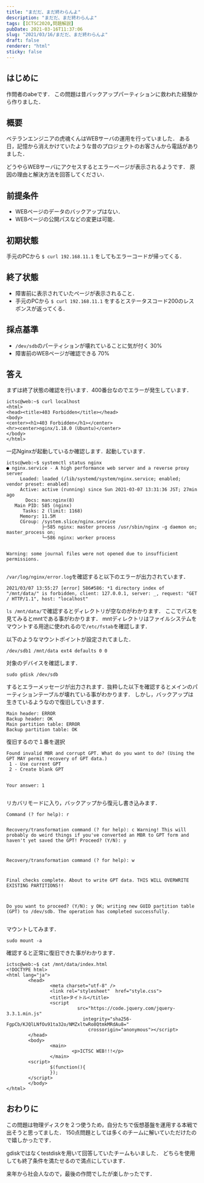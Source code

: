 ```yaml
---
title: "まだだ、まだ終わらんよ"
description: "まだだ、まだ終わらんよ"
tags: [ICTSC2020,問題解説]
pubDate: 2021-03-16T11:37:06
slug: "2021/03/16/まだだ、まだ終わらんよ"
draft: false
renderer: "html"
sticky: false
---
```



<h2 id="%E3%81%AF%E3%81%98%E3%82%81%E3%81%AB">はじめに&nbsp;<a href="https://wiki.icttoracon.net/ictsc2020/problems/abe:gpt/tech-blog/#%E3%81%AF%E3%81%98%E3%82%81%E3%81%AB"></a>&nbsp;</h2>



<p>作問者のabeです． この問題は昔バックアップパーティションに救われた経験から作りました．</p>



<h2 id="%E6%A6%82%E8%A6%81">概要&nbsp;<a href="https://wiki.icttoracon.net/ictsc2020/problems/abe:gpt/tech-blog/#%E6%A6%82%E8%A6%81"></a>&nbsp;</h2>



<p>ベテランエンジニアの虎魂くんはWEBサーバの運用を行っていました． ある日，記憶から消えかけていたような昔のプロジェクトのお客さんから電話がありました．</p>



<p>どうやらWEBサーバにアクセスするとエラーページが表示されるようです． 原因の理由と解決方法を回答してください．</p>



<h2 id="%E5%89%8D%E6%8F%90%E6%9D%A1%E4%BB%B6">前提条件&nbsp;<a href="https://wiki.icttoracon.net/ictsc2020/problems/abe:gpt/tech-blog/#%E5%89%8D%E6%8F%90%E6%9D%A1%E4%BB%B6"></a>&nbsp;</h2>



<ul><li>WEBページのデータのバックアップはない．</li><li>WEBページの公開パスなどの変更は可能．</li></ul>



<h2 id="%E5%88%9D%E6%9C%9F%E7%8A%B6%E6%85%8B">初期状態&nbsp;<a href="https://wiki.icttoracon.net/ictsc2020/problems/abe:gpt/tech-blog/#%E5%88%9D%E6%9C%9F%E7%8A%B6%E6%85%8B"></a>&nbsp;</h2>



<p>手元のPCから&nbsp;<code>$ curl 192.168.11.1</code>&nbsp;をしてもエラーコードが帰ってくる．</p>



<h2 id="%E7%B5%82%E4%BA%86%E7%8A%B6%E6%85%8B">終了状態&nbsp;<a href="https://wiki.icttoracon.net/ictsc2020/problems/abe:gpt/tech-blog/#%E7%B5%82%E4%BA%86%E7%8A%B6%E6%85%8B"></a>&nbsp;</h2>



<ul><li>障害前に表示されていたページが表示されること．</li><li>手元のPCから&nbsp;<code>$ curl 192.168.11.1</code>&nbsp;をするとステータスコード200のレスポンスが返ってくる．</li></ul>



<h2 id="%E6%8E%A1%E7%82%B9%E5%9F%BA%E6%BA%96">採点基準&nbsp;<a href="https://wiki.icttoracon.net/ictsc2020/problems/abe:gpt/tech-blog/#%E6%8E%A1%E7%82%B9%E5%9F%BA%E6%BA%96"></a>&nbsp;</h2>



<ul><li><code>/dev/sdb</code>のパーティションが壊れていることに気が付く 30%</li><li>障害前のWEBページが確認できる 70%</li></ul>



<h2 id="%E7%AD%94%E3%81%88">答え&nbsp;<a href="https://wiki.icttoracon.net/ictsc2020/problems/abe:gpt/tech-blog/#%E7%AD%94%E3%81%88"></a>&nbsp;</h2>



<p>まずは終了状態の確認を行います．400番台なのでエラーが発生しています．</p>


<div class="wp-block-syntaxhighlighter-code "><pre><code>ictsc@web:~$ curl localhost
&lt;html&gt;
&lt;head&gt;&lt;title&gt;403 Forbidden&lt;/title&gt;&lt;/head&gt;
&lt;body&gt;
&lt;center&gt;&lt;h1&gt;403 Forbidden&lt;/h1&gt;&lt;/center&gt;
&lt;hr&gt;&lt;center&gt;nginx/1.18.0 (Ubuntu)&lt;/center&gt;
&lt;/body&gt;
&lt;/html&gt;
</code></pre></div>


<p>一応Nginxが起動しているか確認します．起動しています．</p>


<div class="wp-block-syntaxhighlighter-code "><pre><code>ictsc@web:~$ systemctl status nginx
● nginx.service - A high performance web server and a reverse proxy server
     Loaded: loaded (/lib/systemd/system/nginx.service; enabled; vendor preset: enabled)
     Active: active (running) since Sun 2021-03-07 13:31:36 JST; 27min ago
       Docs: man:nginx(8)
   Main PID: 585 (nginx)
      Tasks: 2 (limit: 1168)
     Memory: 11.5M
     CGroup: /system.slice/nginx.service
             ├─585 nginx: master process /usr/sbin/nginx -g daemon on; master_process on;
             └─586 nginx: worker process

Warning: some journal files were not opened due to insufficient permissions.
</code></pre></div>


<p><code>/var/log/nginx/error.log</code>を確認すると以下のエラーが出力されています．</p>


<div class="wp-block-syntaxhighlighter-code "><pre><code>2021/03/07 13:55:27 &#91;error] 586#586: *1 directory index of &quot;/mnt/data/&quot; is forbidden, client: 127.0.0.1, server: _, request: &quot;GET / HTTP/1.1&quot;, host: &quot;localhost&quot;
</code></pre></div>


<p><code>ls /mnt/data/</code>で確認するとディレクトリが空なのがわかります． ここでパスを見てみるとmntである事がわかります． mntディレクトリはファイルシステムをマウントする用途に使われるので<code>/etc/fstab</code>を確認します．</p>



<p>以下のようなマウントポイントが設定されてました．</p>


<div class="wp-block-syntaxhighlighter-code "><pre><code>/dev/sdb1 /mnt/data ext4 defaults 0 0
</code></pre></div>


<p>対象のデバイスを確認します．</p>


<div class="wp-block-syntaxhighlighter-code "><pre><code>sudo gdisk /dev/sdb 
</code></pre></div>


<p>するとエラーメッセージが出力されます．抜粋した以下を確認するとメインのパーティションテーブルが壊れている事がわかります． しかし，バックアップは生きているようなので復旧していきます．</p>


<div class="wp-block-syntaxhighlighter-code "><pre><code>Main header: ERROR
Backup header: OK
Main partition table: ERROR
Backup partition table: OK
</code></pre></div>


<p>復旧するので１番を選択</p>


<div class="wp-block-syntaxhighlighter-code "><pre><code>Found invalid MBR and corrupt GPT. What do you want to do? (Using the
GPT MAY permit recovery of GPT data.)
 1 - Use current GPT
 2 - Create blank GPT

Your answer: 1
</code></pre></div>


<p>リカバリモードに入り，バックアップから復元し書き込みます．</p>


<div class="wp-block-syntaxhighlighter-code "><pre><code>Command (? for help): r

Recovery/transformation command (? for help): c
Warning! This will probably do weird things if you've converted an MBR to
GPT form and haven't yet saved the GPT! Proceed? (Y/N): y

Recovery/transformation command (? for help): w

Final checks complete. About to write GPT data. THIS WILL OVERWRITE EXISTING
PARTITIONS!!

Do you want to proceed? (Y/N): y
OK; writing new GUID partition table (GPT) to /dev/sdb.
The operation has completed successfully.
</code></pre></div>


<p>マウントしてみます．</p>


<div class="wp-block-syntaxhighlighter-code "><pre><code>sudo mount -a
</code></pre></div>


<p>確認すると正常に復旧できた事がわかります．</p>


<div class="wp-block-syntaxhighlighter-code "><pre><code>ictsc@web:~$ cat /mnt/data/index.html 
&lt;!DOCTYPE html&gt;
&lt;html lang=&quot;ja&quot;&gt;
        &lt;head&gt;
                &lt;meta charset=&quot;utf-8&quot; /&gt;
                &lt;link rel=&quot;stylesheet&quot;  href=&quot;style.css&quot;&gt;
                &lt;title&gt;タイトル&lt;/title&gt;
                &lt;script
                          src=&quot;https://code.jquery.com/jquery-3.3.1.min.js&quot;
                            integrity=&quot;sha256-FgpCb/KJQlLNfOu91ta32o/NMZxltwRo8QtmkMRdAu8=&quot;
                              crossorigin=&quot;anonymous&quot;&gt;&lt;/script&gt;
        &lt;/head&gt;
        &lt;body&gt;
                &lt;main&gt;
                        &lt;p&gt;ICTSC WEB!!!&lt;/p&gt;
                &lt;/main&gt;
        &lt;script&gt;
                $(function(){
                });
        &lt;/script&gt;
        &lt;/body&gt;
&lt;/html&gt;
</code></pre></div>


<h2 id="%E3%81%8A%E3%82%8F%E3%82%8A%E3%81%AB">おわりに&nbsp;<a href="https://wiki.icttoracon.net/ictsc2020/problems/abe:gpt/tech-blog/#%E3%81%8A%E3%82%8F%E3%82%8A%E3%81%AB"></a>&nbsp;</h2>



<p>この問題は物理ディスクを２つ使うため，自分たちで仮想基盤を運用する本戦で出そうと思ってました． 150点問題としては多くのチームに解いていただけたので嬉しかったです．</p>



<p>gdiskではなくtestdiskを用いて回答していたチームもいました． どちらを使用しても終了条件を満たせるので満点にしています．</p>



<p>来年から社会人なので，最後の作問でしたが楽しかったです．</p>
